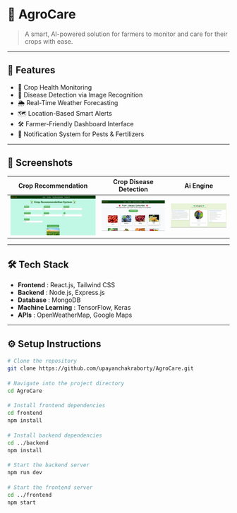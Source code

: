 # 🌾 AgroCare

> A smart, AI-powered solution for farmers to monitor and care for their crops with ease.

---

## 🚀 Features
- 🌱 Crop Health Monitoring
- 📸 Disease Detection via Image Recognition
- 🌦️ Real-Time Weather Forecasting
- 🗺️ Location-Based Smart Alerts
- 🛠️ Farmer-Friendly Dashboard Interface
- 🔔 Notification System for Pests & Fertilizers

---

## 📸 Screenshots

| Crop Recommendation | Crop Disease Detection | Ai Engine |
|:---:|:---:|:---:|
| ![Crop Recommendation](https://github.com/upayanchakraborty/AgroCare/blob/main/Crop%20Recommendation%20System) | ![Disease Prediction](https://github.com/upayanchakraborty/AgroCare/blob/main/Plant%20Disease%20Prediction) | ![Weather](https://github.com/upayanchakraborty/AgroCare/blob/main/AI%20Engine) |

---

## 🛠️ Tech Stack

- **Frontend** : React.js, Tailwind CSS
- **Backend** : Node.js, Express.js
- **Database** : MongoDB
- **Machine Learning** : TensorFlow, Keras
- **APIs** : OpenWeatherMap, Google Maps

---

## ⚙️ Setup Instructions

```bash
# Clone the repository
git clone https://github.com/upayanchakraborty/AgroCare.git

# Navigate into the project directory
cd AgroCare

# Install frontend dependencies
cd frontend
npm install

# Install backend dependencies
cd ../backend
npm install

# Start the backend server
npm run dev

# Start the frontend server
cd ../frontend
npm start
